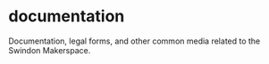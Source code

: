 documentation
=============

Documentation, legal forms, and other common media related to the Swindon Makerspace.
